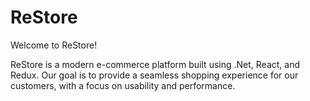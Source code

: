 # ReStore
Welcome to ReStore!

ReStore is a modern e-commerce platform built using .Net, React, and Redux. Our goal is to provide a seamless shopping experience for our customers, with a focus on usability and performance.
